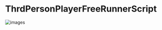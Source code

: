 # ThrdPersonPlayerFreeRunnerScript

![images](https://github.com/berenpolat/ThrdPersonPlayerFreeRunnerScript/assets/118939273/31dcffe0-20e8-479f-8476-c1fbdb50ad29)
